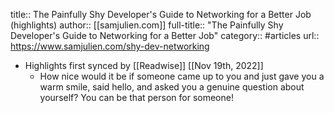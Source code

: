 title:: The Painfully Shy Developer's Guide to Networking for a Better Job (highlights)
author:: [[samjulien.com]]
full-title:: "The Painfully Shy Developer's Guide to Networking for a Better Job"
category:: #articles
url:: https://www.samjulien.com/shy-dev-networking

- Highlights first synced by [[Readwise]] [[Nov 19th, 2022]]
	- How nice would it be if someone came up to you and just gave you a warm smile, said hello, and asked you a genuine question about yourself? You can be that person for someone!